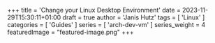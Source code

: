 +++
title = 'Change your Linux Desktop Environment'
date = 2023-11-29T15:30:11+01:00
draft = true
author = 'Janis Hutz'
tags = [ 'Linux' ]
categories = [ 'Guides' ]
series = [ 'arch-dev-vm' ]
series_weight = 4
featuredImage = "featured-image.png"
+++
